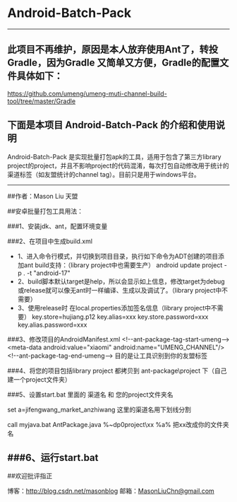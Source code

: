 # Android-Batch-Pack

------

## 此项目不再维护，原因是本人放弃使用Ant了，转投Gradle，因为Gradle 又简单又方便，Gradle的配置文件具体如下：

https://github.com/umeng/umeng-muti-channel-build-tool/tree/master/Gradle

## 下面是本项目 Android-Batch-Pack 的介绍和使用说明

Android-Batch-Pack 是实现批量打包apk的工具，适用于包含了第三方library project的project，并且不影响project的代码混淆，每次打包自动修改用于统计的渠道标签（如友盟统计的channel tag）。目前只是用于windows平台。


------

##作者：Mason Liu           天盟

##安卓批量打包工具用法：

###1、安装jdk、ant，配置环境变量

###2、在项目中生成build.xml

* 1、进入命令行模式，并切换到项目目录，执行如下命令为ADT创建的项目添加ant build支持：（library project中也需要生产）
android update project -p . -t  "android-17"
* 2、build脚本默认target是help，所以会显示如上信息，修改target为debug或release就可以像无ant时一样编译、生成以及调试了。（library project中不需要）
* 3、使用release时  在local.properties添加签名信息（library project中不需要）
key.store=hujiang.p12
key.alias=xxx
key.store.password=xxx
key.alias.password=xxx

###3、修改项目的AndroidManifest.xml
&lt;!--ant-package-tag-start-umeng-->&lt;meta-data android:value="xiaomi" android:name="UMENG_CHANNEL"/>&lt;!--ant-package-tag-end-umeng--> 
目的是让工具识别到你的友盟标签

###4、将您的项目包括library project 都拷贝到 ant-package\project 下（自己建一个project文件夹）

###5、设置start.bat 里面的 渠道名 和 您的project文件夹名

set a=jifengwang_market_anzhiwang  这里的渠道名用下划线分割

call myjava.bat AntPackage.java %~dp0project\xx %a%  把xx改成你的文件夹名

###6、运行start.bat
------
##欢迎批评指正

博客：http://blog.csdn.net/masonblog
邮箱：MasonLiuChn@gmail.com




